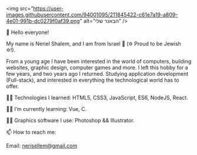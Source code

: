 
<img src=”https://user-images.githubusercontent.com/94001095/211845422-c61e7a19-a809-4e01-991b-dc0279f0af39.png" alt=”הבאנר שלי” />



👋 Hello everyone!

My name is Neriel Shalem, and I am from Israel 🥰 (✡ Proud to be Jewish ✡!).

From a young age I have been interested in the world of computers, building websites, graphic design, computer games and more. I left this hobby for a few years, and two years ago I returned. Studying application development (Full-stack), and interested in everything the technological world has to offer.

👨‍💻 Technologies I learned: HTML5, CSS3, JavaScript, ES6, NodeJS, React.

👨‍💻 I’m currently learning: Vue, C.

🧑‍🎨 Graphics software I use: Photoshop && Illustrator.

📫 How to reach me:

Email: nerisellem@gmail.com

